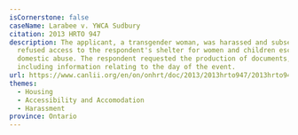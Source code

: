 ```yaml
---
isCornerstone: false
caseName: Larabee v. YWCA Sudbury
citation: 2013 HRTO 947
description: The applicant, a transgender woman, was harassed and subsequently
  refused access to the respondent's shelter for women and children escaping
  domestic abuse. The respondent requested the production of documents,
  including information relating to the day of the event.
url: https://www.canlii.org/en/on/onhrt/doc/2013/2013hrto947/2013hrto947.html?resultIndex=1
themes:
  - Housing
  - Accessibility and Accomodation
  - Harassment
province: Ontario
---
```

